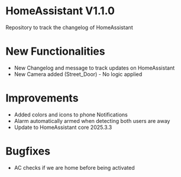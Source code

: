 # HomeAssistant V1.1.0
Repository to track the changelog of HomeAssistant

# New Functionalities
- New Changelog and message to track updates on HomeAssistant
- New Camera added (Street_Door) - No logic applied

# Improvements
- Added colors and icons to phone Notifications
- Alarm automatically armed when detecting both users are away
- Update to HomeAssistant core 2025.3.3

# Bugfixes
- AC checks if we are home before being activated
